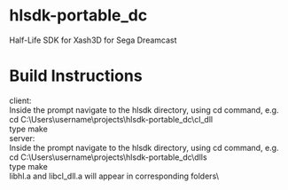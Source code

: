 # hlsdk-portable_dc
Half-Life SDK for Xash3D for Sega Dreamcast

# Build Instructions
client:\
Inside the prompt navigate to the hlsdk directory, using cd command, e.g.\
cd C:\Users\username\projects\hlsdk-portable_dc\cl_dll \
type make\
server:\
Inside the prompt navigate to the hlsdk directory, using cd command, e.g.\
cd C:\Users\username\projects\hlsdk-portable_dc\dlls \
type make\
libhl.a and libcl_dll.a will appear in corresponding folders\
